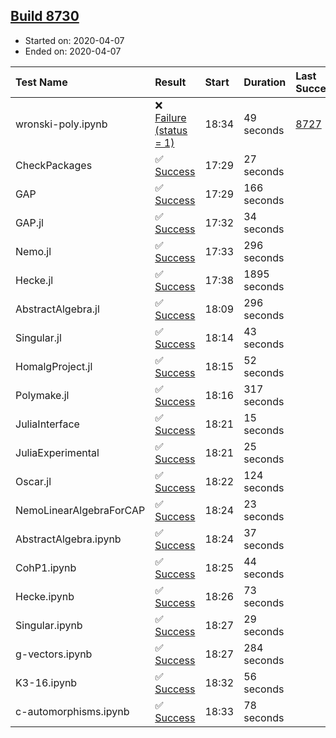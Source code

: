 ## [Build 8730](https://oscarci.mathematik.uni-kl.de/job/oscar/8730/)

* Started on: 2020-04-07
* Ended on: 2020-04-07

| Test Name    | Result | Start | Duration | Last Success | First Failure |
|:-------------|:-------|:------|:---------|:-------------|:--------------|
| wronski-poly.ipynb | ❌ [Failure (status = 1)](https://oscarci.mathematik.uni-kl.de/job/oscar/8730/artifact/logs/build-8730/wronski-poly.ipynb.log) | 18:34 | 49 seconds | [8727](https://oscarci.mathematik.uni-kl.de/job/oscar/8727/) | [8728](https://oscarci.mathematik.uni-kl.de/job/oscar/8728/) |
| CheckPackages | ✅ [Success](https://oscarci.mathematik.uni-kl.de/job/oscar/8730/artifact/logs/build-8730/CheckPackages.log) | 17:29 | 27 seconds |  |  |
| GAP | ✅ [Success](https://oscarci.mathematik.uni-kl.de/job/oscar/8730/artifact/logs/build-8730/GAP.log) | 17:29 | 166 seconds |  |  |
| GAP.jl | ✅ [Success](https://oscarci.mathematik.uni-kl.de/job/oscar/8730/artifact/logs/build-8730/GAP.jl.log) | 17:32 | 34 seconds |  |  |
| Nemo.jl | ✅ [Success](https://oscarci.mathematik.uni-kl.de/job/oscar/8730/artifact/logs/build-8730/Nemo.jl.log) | 17:33 | 296 seconds |  |  |
| Hecke.jl | ✅ [Success](https://oscarci.mathematik.uni-kl.de/job/oscar/8730/artifact/logs/build-8730/Hecke.jl.log) | 17:38 | 1895 seconds |  |  |
| AbstractAlgebra.jl | ✅ [Success](https://oscarci.mathematik.uni-kl.de/job/oscar/8730/artifact/logs/build-8730/AbstractAlgebra.jl.log) | 18:09 | 296 seconds |  |  |
| Singular.jl | ✅ [Success](https://oscarci.mathematik.uni-kl.de/job/oscar/8730/artifact/logs/build-8730/Singular.jl.log) | 18:14 | 43 seconds |  |  |
| HomalgProject.jl | ✅ [Success](https://oscarci.mathematik.uni-kl.de/job/oscar/8730/artifact/logs/build-8730/HomalgProject.jl.log) | 18:15 | 52 seconds |  |  |
| Polymake.jl | ✅ [Success](https://oscarci.mathematik.uni-kl.de/job/oscar/8730/artifact/logs/build-8730/Polymake.jl.log) | 18:16 | 317 seconds |  |  |
| JuliaInterface | ✅ [Success](https://oscarci.mathematik.uni-kl.de/job/oscar/8730/artifact/logs/build-8730/JuliaInterface.log) | 18:21 | 15 seconds |  |  |
| JuliaExperimental | ✅ [Success](https://oscarci.mathematik.uni-kl.de/job/oscar/8730/artifact/logs/build-8730/JuliaExperimental.log) | 18:21 | 25 seconds |  |  |
| Oscar.jl | ✅ [Success](https://oscarci.mathematik.uni-kl.de/job/oscar/8730/artifact/logs/build-8730/Oscar.jl.log) | 18:22 | 124 seconds |  |  |
| NemoLinearAlgebraForCAP | ✅ [Success](https://oscarci.mathematik.uni-kl.de/job/oscar/8730/artifact/logs/build-8730/NemoLinearAlgebraForCAP.log) | 18:24 | 23 seconds |  |  |
| AbstractAlgebra.ipynb | ✅ [Success](https://oscarci.mathematik.uni-kl.de/job/oscar/8730/artifact/logs/build-8730/AbstractAlgebra.ipynb.log) | 18:24 | 37 seconds |  |  |
| CohP1.ipynb | ✅ [Success](https://oscarci.mathematik.uni-kl.de/job/oscar/8730/artifact/logs/build-8730/CohP1.ipynb.log) | 18:25 | 44 seconds |  |  |
| Hecke.ipynb | ✅ [Success](https://oscarci.mathematik.uni-kl.de/job/oscar/8730/artifact/logs/build-8730/Hecke.ipynb.log) | 18:26 | 73 seconds |  |  |
| Singular.ipynb | ✅ [Success](https://oscarci.mathematik.uni-kl.de/job/oscar/8730/artifact/logs/build-8730/Singular.ipynb.log) | 18:27 | 29 seconds |  |  |
| g-vectors.ipynb | ✅ [Success](https://oscarci.mathematik.uni-kl.de/job/oscar/8730/artifact/logs/build-8730/g-vectors.ipynb.log) | 18:27 | 284 seconds |  |  |
| K3-16.ipynb | ✅ [Success](https://oscarci.mathematik.uni-kl.de/job/oscar/8730/artifact/logs/build-8730/K3-16.ipynb.log) | 18:32 | 56 seconds |  |  |
| c-automorphisms.ipynb | ✅ [Success](https://oscarci.mathematik.uni-kl.de/job/oscar/8730/artifact/logs/build-8730/c-automorphisms.ipynb.log) | 18:33 | 78 seconds |  |  |
